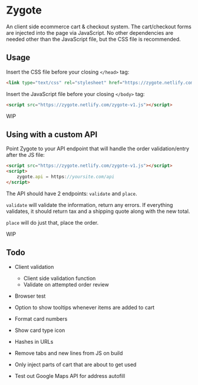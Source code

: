 # Zygote

An client side ecommerce cart & checkout system. The cart/checkout forms are injected into the page via JavaScript. No other dependencies are needed other than the JavaScript file, but the CSS file is recommended.

## Usage

Insert the CSS file before your closing `</head>` tag:
```html
<link type="text/css" rel="stylesheet" href="https://zygote.netlify.com/zygote-v1.css">
```

Insert the JavaScript file before your closing `</body>` tag:
```html
<script src="https://zygote.netlify.com/zygote-v1.js"></script>
```

WIP

## Using with a custom API

Point Zygote to your API endpoint that will handle the order validation/entry after the JS file:

```html
<script src="https://zygote.netlify.com/zygote-v1.js"></script>
<script>
	zygote.api = https://yoursite.com/api
</script>
```

The API should have 2 endpoints: `validate` and `place`.

`validate` will validate the information, return any errors. If everything validates, it should return tax and a shipping quote along with the new total.

`place` will do just that, place the order.

WIP

## Todo
- Client validation
	+ Client side validation function
	+ Validate on attempted order review
- Browser test

- Option to show tooltips whenever items are added to cart
- Format card numbers
- Show card type icon

- Hashes in URLs
- Remove tabs and new lines from JS on build
- Only inject parts of cart that are about to get used
- Test out Google Maps API for address autofill
